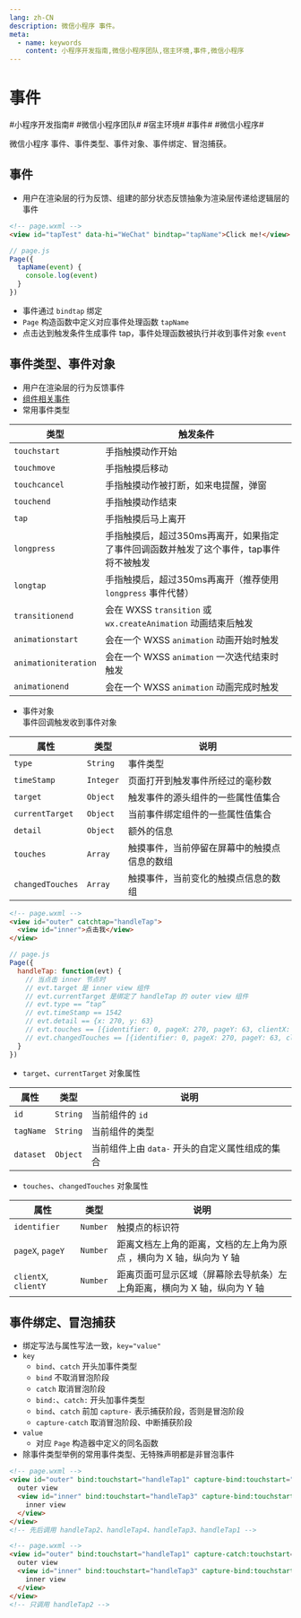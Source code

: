 ```yaml
---
lang: zh-CN
description: 微信小程序 事件。
meta:
  - name: keywords
    content: 小程序开发指南,微信小程序团队,宿主环境,事件,微信小程序
---
```


# 事件

\#小程序开发指南#
\#微信小程序团队#
\#宿主环境#
\#事件#
\#微信小程序#

微信小程序 事件、事件类型、事件对象、事件绑定、冒泡捕获。

## 事件

* 用户在渲染层的行为反馈、组建的部分状态反馈抽象为渲染层传递给逻辑层的事件

```html
<!-- page.wxml -->
<view id="tapTest" data-hi="WeChat" bindtap="tapName">Click me!</view>
```

```js
// page.js
Page({
  tapName(event) {
    console.log(event)
  }
})
```

* 事件通过 `bindtap` 绑定
* `Page` 构造函数中定义对应事件处理函数 `tapName`
* 点击达到触发条件生成事件 tap，事件处理函数被执行并收到事件对象 `event`

## 事件类型、事件对象

* 用户在渲染层的行为反馈事件
* [组件相关事件](https://mp.weixin.qq.com/debug/wxadoc/dev/component/)
* 常用事件类型

| 类型                  | 触发条件                                                                   |
| -------------------- | ------------------------------------------------------------------------- |
| `touchstart`         | 手指触摸动作开始                                                            |
| `touchmove`          | 手指触摸后移动                                                              |
| `touchcancel`        | 手指触摸动作被打断，如来电提醒，弹窗                                            |
| `touchend`           | 手指触摸动作结束                                                             |
| `tap`                | 手指触摸后马上离开                                                           |
| `longpress`          | 手指触摸后，超过350ms再离开，如果指定了事件回调函数并触发了这个事件，tap事件将不被触发 |
| `longtap`            | 手指触摸后，超过350ms再离开（推荐使用 `longpress` 事件代替）                     |
| `transitionend`      | 会在 WXSS `transition` 或 `wx.createAnimation` 动画结束后触发                |
| `animationstart`     | 会在一个 WXSS `animation` 动画开始时触发                                      |
| `animationiteration` | 会在一个 WXSS `animation` 一次迭代结束时触发                                   |
| `animationend`       | 会在一个 WXSS `animation` 动画完成时触发                                      |

* 事件对象  
  事件回调触发收到事件对象

| 属性              | 类型      | 说明                                  |
| ---------------- | --------- | ------------------------------------ |
| `type`           | `String`  | 事件类型                              |
| `timeStamp`      | `Integer` | 页面打开到触发事件所经过的毫秒数          |
| `target`         | `Object`  | 触发事件的源头组件的一些属性值集合         |
| `currentTarget`  | `Object`  | 当前事件绑定组件的一些属性值集合           |
| `detail`         | `Object`  | 额外的信息                             |
| `touches`        | `Array`   | 触摸事件，当前停留在屏幕中的触摸点信息的数组 |
| `changedTouches` | `Array`   | 触摸事件，当前变化的触摸点信息的数组        |

```html
<!-- page.wxml -->
<view id="outer" catchtap="handleTap">
  <view id="inner">点击我</view>
</view>
```

```js
// page.js
Page({
  handleTap: function(evt) {
    // 当点击 inner 节点时
    // evt.target 是 inner view 组件
    // evt.currentTarget 是绑定了 handleTap 的 outer view 组件
    // evt.type == “tap”
    // evt.timeStamp == 1542
    // evt.detail == {x: 270, y: 63}
    // evt.touches == [{identifier: 0, pageX: 270, pageY: 63, clientX: 270, clientY: 63}]
    // evt.changedTouches == [{identifier: 0, pageX: 270, pageY: 63, clientX: 270, clientY: 63}]
  }
})
```

* `target`、`currentTarget` 对象属性

| 属性       | 类型     | 说明                                      |
| --------- | -------- | ---------------------------------------- |
| `id`      | `String` | 当前组件的 `id`                            |
| `tagName` | `String` | 当前组件的类型                              |
| `dataset` | `Object` | 当前组件上由 `data-` 开头的自定义属性组成的集合 |

* `touches`、`changedTouches` 对象属性

| 属性                  | 类型     | 说明                                                           |
| -------------------- | -------- | ------------------------------------------------------------- |
| `identifier`         | `Number` | 触摸点的标识符                                                  |
| `pageX`, `pageY`     | `Number` | 距离文档左上角的距离，文档的左上角为原点 ，横向为 X 轴，纵向为 Y 轴     |
| `clientX`, `clientY` | `Number` | 距离页面可显示区域（屏幕除去导航条）左上角距离，横向为 X 轴，纵向为 Y 轴 |

## 事件绑定、冒泡捕获

* 绑定写法与属性写法一致，`key="value"`
* `key`
  * `bind`、`catch` 开头加事件类型
  * `bind` 不取消冒泡阶段
  * `catch` 取消冒泡阶段
  * `bind:`、`catch:` 开头加事件类型 <Badge text="1.5.0"/>
  * `bind`、`catch` 前加 `capture-` 表示捕获阶段，否则是冒泡阶段
  * `capture-catch` 取消冒泡阶段、中断捕获阶段
* `value`
  * 对应 `Page` 构造器中定义的同名函数
* 除事件类型举例的常用事件类型、无特殊声明都是非冒泡事件

```html
<!-- page.wxml -->
<view id="outer" bind:touchstart="handleTap1" capture-bind:touchstart="handleTap2">
  outer view
  <view id="inner" bind:touchstart="handleTap3" capture-bind:touchstart="handleTap4">
    inner view
  </view>
</view>
<!-- 先后调用 handleTap2、handleTap4、handleTap3、handleTap1 -->
```

```html
<!-- page.wxml -->
<view id="outer" bind:touchstart="handleTap1" capture-catch:touchstart="handleTap2">
  outer view
  <view id="inner" bind:touchstart="handleTap3" capture-bind:touchstart="handleTap4">
    inner view
  </view>
</view>
<!-- 只调用 handleTap2 -->
```


